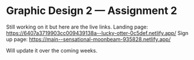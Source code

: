# Graphic Design 2 — Assignment 2

Still working on it but here are the live links.
Landing page: https://6407a3719903cc009439138a--lucky-otter-0c5def.netlify.app/
Sign up page: https://main--sensational-moonbeam-935828.netlify.app/

Will update it over the coming weeks.
